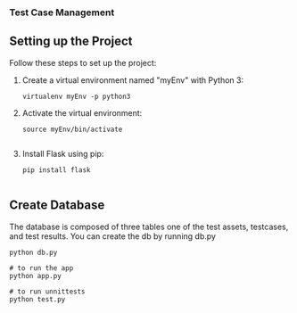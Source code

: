 ### Test Case Management

## Setting up the Project

Follow these steps to set up the project:

1. Create a virtual environment named "myEnv" with Python 3:

   ```shell
   virtualenv myEnv -p python3

2. Activate the virtual environment:

   ```shell
   source myEnv/bin/activate


3. Install Flask using pip:
   ```shell
   pip install flask


## Create Database

The database is composed of three tables one of the test assets, testcases, and test results. You can create the db by running db.py

   ```shell
   python db.py

  # to run the app
  python app.py

 # to run unnittests
 python test.py
